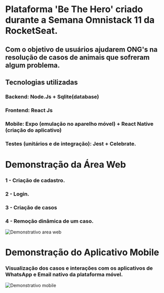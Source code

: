 # Plataforma 'Be The Hero' criado durante a Semana Omnistack 11 da RocketSeat.
## Com o objetivo de usuários ajudarem ONG's na resolução de casos de animais que sofreram algum problema.

## Tecnologias utilizadas
### Backend: Node.Js + Sqlite(database)
### Frontend: React Js
### Mobile: Expo (emulação no aparelho móvel) + React Native (criação do aplicativo)

### Testes (unitários e de integração): Jest + Celebrate.

# Demonstração da Área Web
### 1 - Criação de cadastro.
### 2 - Login.
### 3 - Criação de casos
### 4 - Remoção dinâmica de um caso.

![Demonstrativo area web](https://github.com/Matheuscruztj/Semana_Omnistack_11/blob/master/poc/inscricao_web.gif)

# Demonstração do Aplicativo Mobile
### Visualização dos casos e interações com os aplicativos de WhatsApp e Email nativo da plataforma móvel.
![Demonstrativo mobile](https://github.com/Matheuscruztj/Semana_Omnistack_11/blob/master/poc/aplicativo_mobile.gif)
